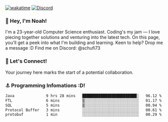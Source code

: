 [![wakatime](https://wakatime.com/badge/user/018b5c7c-fde2-4105-aa96-f5c758abb0a2.svg)](https://wakatime.com/@018b5c7c-fde2-4105-aa96-f5c758abb0a2)
[![Discord](https://img.shields.io/badge/Discord-5865F2?style=flat&logo=discord&logoColor=white)](https://discord.gg/eAW8AGXaGu)



### 👋 Hey, I'm Noah!
I'm a 23-year-old Computer Science enthusiast. Coding's my jam — I love piecing together solutions and venturing into the latest tech. On this page, you'll get a peek into what I'm building and learning. Keen to help? Drop me a message :D 
Find me on Discord: @schufi73

### 🤝 Let's Connect!
Your journey here marks the start of a potential collaboration.

### ⚓ Programming Infomations :D!
<!--START_SECTION:waka-->

```txt
Java              9 hrs 28 mins   ████████████████████████░   96.12 %
FTL               6 mins          ▒░░░░░░░░░░░░░░░░░░░░░░░░   01.17 %
SQL               5 mins          ▒░░░░░░░░░░░░░░░░░░░░░░░░   00.94 %
Protocol Buffer   3 mins          ░░░░░░░░░░░░░░░░░░░░░░░░░   00.61 %
protobuf          1 min           ░░░░░░░░░░░░░░░░░░░░░░░░░   00.29 %
```

<!--END_SECTION:waka-->
